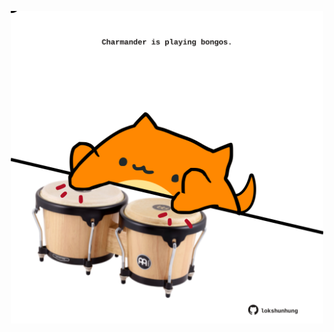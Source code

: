 <!-- built at 28/07/2024, 24:01:21 UTC -->
<p align="center">
  <img width="500" height="500" src="./ReadmeImage.svg">
</p>

